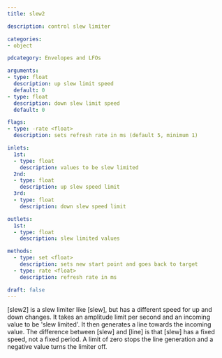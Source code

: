 ```yaml
---
title: slew2

description: control slew limiter

categories:
- object

pdcategory: Envelopes and LFOs

arguments:
- type: float
  description: up slew limit speed
  default: 0
- type: float
  description: down slew limit speed
  default: 0

flags:
- type: -rate <float>
  description: sets refresh rate in ms (default 5, minimum 1)

inlets:
  1st:
  - type: float
    description: values to be slew limited
  2nd:
  - type: float
    description: up slew speed limit
  3rd:
  - type: float
    description: down slew speed limit

outlets:
  1st:
  - type: float
    description: slew limited values

methods:
  - type: set <float>
    description: sets new start point and goes back to target
  - type: rate <float>
    description: refresh rate in ms

draft: false
---
```


[slew2] is a slew limiter like [slew], but has a different speed for up and down changes. It takes an amplitude limit per second and an incoming value to be 'slew limited'. It then generates a line towards the incoming value. The difference between [slew] and [line] is that [slew] has a fixed speed, not a fixed period. A limit of zero stops the line generation and a negative value turns the limiter off.
